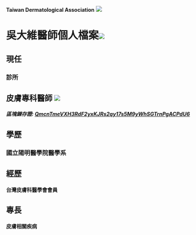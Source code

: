 **Taiwan Dermatological Association**
![](https://i.imgur.com/c4PrZud.png)
# 吳大維醫師個人檔案![](https://i.imgur.com/LwxVHcd.png)


## 現任

### 診所 



## 皮膚專科醫師 ![](https://i.imgur.com/JP4b3IN.png)

##### 區塊錬存證: [QmcnTmeVXH3RdF2yxKJRs2qy17s5M9yWhSGTrnPgACPdU6](https://explore.ipld.io/#/explore/QmcnTmeVXH3RdF2yxKJRs2qy17s5M9yWhSGTrnPgACPdU6)


## 學歷

### 國立陽明醫學院醫學系



## 經歷

#### 台灣皮膚科醫學會會員



## 專長

#### 皮膚相關疾病




